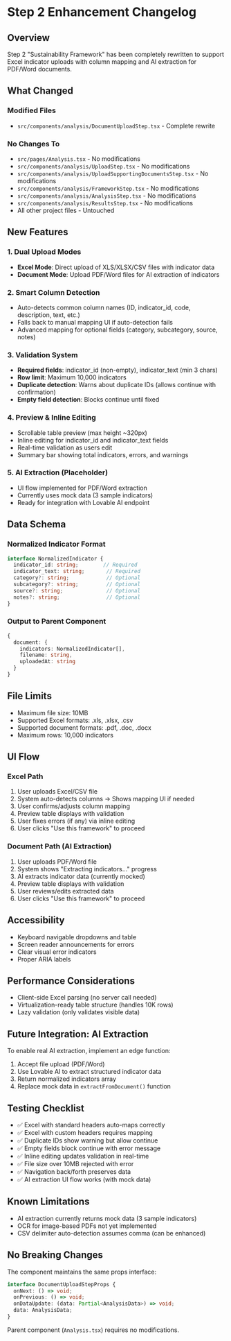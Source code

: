 # Step 2 Enhancement Changelog

## Overview
Step 2 "Sustainability Framework" has been completely rewritten to support Excel indicator uploads with column mapping and AI extraction for PDF/Word documents.

## What Changed

### Modified Files
- `src/components/analysis/DocumentUploadStep.tsx` - Complete rewrite

### No Changes To
- `src/pages/Analysis.tsx` - No modifications
- `src/components/analysis/UploadStep.tsx` - No modifications
- `src/components/analysis/UploadSupportingDocumentsStep.tsx` - No modifications
- `src/components/analysis/FrameworkStep.tsx` - No modifications
- `src/components/analysis/AnalysisStep.tsx` - No modifications
- `src/components/analysis/ResultsStep.tsx` - No modifications
- All other project files - Untouched

## New Features

### 1. Dual Upload Modes
- **Excel Mode**: Direct upload of XLS/XLSX/CSV files with indicator data
- **Document Mode**: Upload PDF/Word files for AI extraction of indicators

### 2. Smart Column Detection
- Auto-detects common column names (ID, indicator_id, code, description, text, etc.)
- Falls back to manual mapping UI if auto-detection fails
- Advanced mapping for optional fields (category, subcategory, source, notes)

### 3. Validation System
- **Required fields**: indicator_id (non-empty), indicator_text (min 3 chars)
- **Row limit**: Maximum 10,000 indicators
- **Duplicate detection**: Warns about duplicate IDs (allows continue with confirmation)
- **Empty field detection**: Blocks continue until fixed

### 4. Preview & Inline Editing
- Scrollable table preview (max height ~320px)
- Inline editing for indicator_id and indicator_text fields
- Real-time validation as users edit
- Summary bar showing total indicators, errors, and warnings

### 5. AI Extraction (Placeholder)
- UI flow implemented for PDF/Word extraction
- Currently uses mock data (3 sample indicators)
- Ready for integration with Lovable AI endpoint

## Data Schema

### Normalized Indicator Format
```typescript
interface NormalizedIndicator {
  indicator_id: string;        // Required
  indicator_text: string;       // Required
  category?: string;            // Optional
  subcategory?: string;         // Optional
  source?: string;              // Optional
  notes?: string;               // Optional
}
```

### Output to Parent Component
```typescript
{
  document: {
    indicators: NormalizedIndicator[],
    filename: string,
    uploadedAt: string
  }
}
```

## File Limits
- Maximum file size: 10MB
- Supported Excel formats: .xls, .xlsx, .csv
- Supported document formats: .pdf, .doc, .docx
- Maximum rows: 10,000 indicators

## UI Flow

### Excel Path
1. User uploads Excel/CSV file
2. System auto-detects columns → Shows mapping UI if needed
3. User confirms/adjusts column mapping
4. Preview table displays with validation
5. User fixes errors (if any) via inline editing
6. User clicks "Use this framework" to proceed

### Document Path (AI Extraction)
1. User uploads PDF/Word file
2. System shows "Extracting indicators..." progress
3. AI extracts indicator data (currently mocked)
4. Preview table displays with validation
5. User reviews/edits extracted data
6. User clicks "Use this framework" to proceed

## Accessibility
- Keyboard navigable dropdowns and table
- Screen reader announcements for errors
- Clear visual error indicators
- Proper ARIA labels

## Performance Considerations
- Client-side Excel parsing (no server call needed)
- Virtualization-ready table structure (handles 10K rows)
- Lazy validation (only validates visible data)

## Future Integration: AI Extraction
To enable real AI extraction, implement an edge function:
1. Accept file upload (PDF/Word)
2. Use Lovable AI to extract structured indicator data
3. Return normalized indicators array
4. Replace mock data in `extractFromDocument()` function

## Testing Checklist
- ✅ Excel with standard headers auto-maps correctly
- ✅ Excel with custom headers requires mapping
- ✅ Duplicate IDs show warning but allow continue
- ✅ Empty fields block continue with error message
- ✅ Inline editing updates validation in real-time
- ✅ File size over 10MB rejected with error
- ✅ Navigation back/forth preserves data
- ✅ AI extraction UI flow works (with mock data)

## Known Limitations
- AI extraction currently returns mock data (3 sample indicators)
- OCR for image-based PDFs not yet implemented
- CSV delimiter auto-detection assumes comma (can be enhanced)

## No Breaking Changes
The component maintains the same props interface:
```typescript
interface DocumentUploadStepProps {
  onNext: () => void;
  onPrevious: () => void;
  onDataUpdate: (data: Partial<AnalysisData>) => void;
  data: AnalysisData;
}
```

Parent component (`Analysis.tsx`) requires no modifications.
